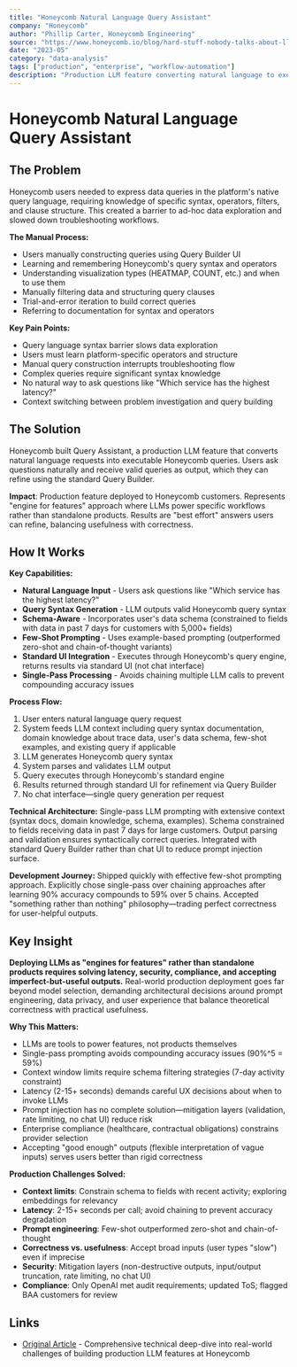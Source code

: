 ```yaml
---
title: "Honeycomb Natural Language Query Assistant"
company: "Honeycomb"
author: "Phillip Carter, Honeycomb Engineering"
source: "https://www.honeycomb.io/blog/hard-stuff-nobody-talks-about-llm"
date: "2023-05"
category: "data-analysis"
tags: ["production", "enterprise", "workflow-automation"]
description: "Production LLM feature converting natural language to executable Honeycomb queries, addressing real-world challenges of latency, context limits, prompt injection, and enterprise compliance"
---
```


# Honeycomb Natural Language Query Assistant

## The Problem

Honeycomb users needed to express data queries in the platform's native query language, requiring knowledge of specific syntax, operators, filters, and clause structure. This created a barrier to ad-hoc data exploration and slowed down troubleshooting workflows.

**The Manual Process:**
- Users manually constructing queries using Query Builder UI
- Learning and remembering Honeycomb's query syntax and operators
- Understanding visualization types (HEATMAP, COUNT, etc.) and when to use them
- Manually filtering data and structuring query clauses
- Trial-and-error iteration to build correct queries
- Referring to documentation for syntax and operators

**Key Pain Points:**
- Query language syntax barrier slows data exploration
- Users must learn platform-specific operators and structure
- Manual query construction interrupts troubleshooting flow
- Complex queries require significant syntax knowledge
- No natural way to ask questions like "Which service has the highest latency?"
- Context switching between problem investigation and query building

## The Solution

Honeycomb built Query Assistant, a production LLM feature that converts natural language requests into executable Honeycomb queries. Users ask questions naturally and receive valid queries as output, which they can refine using the standard Query Builder.

**Impact**: Production feature deployed to Honeycomb customers. Represents "engine for features" approach where LLMs power specific workflows rather than standalone products. Results are "best effort" answers users can refine, balancing usefulness with correctness.

## How It Works

**Key Capabilities:**
- **Natural Language Input** - Users ask questions like "Which service has the highest latency?"
- **Query Syntax Generation** - LLM outputs valid Honeycomb query syntax
- **Schema-Aware** - Incorporates user's data schema (constrained to fields with data in past 7 days for customers with 5,000+ fields)
- **Few-Shot Prompting** - Uses example-based prompting (outperformed zero-shot and chain-of-thought variants)
- **Standard UI Integration** - Executes through Honeycomb's query engine, returns results via standard UI (not chat interface)
- **Single-Pass Processing** - Avoids chaining multiple LLM calls to prevent compounding accuracy issues

**Process Flow:**
1. User enters natural language query request
2. System feeds LLM context including query syntax documentation, domain knowledge about trace data, user's data schema, few-shot examples, and existing query if applicable
3. LLM generates Honeycomb query syntax
4. System parses and validates LLM output
5. Query executes through Honeycomb's standard engine
6. Results returned through standard UI for refinement via Query Builder
7. No chat interface—single query generation per request

**Technical Architecture:** Single-pass LLM prompting with extensive context (syntax docs, domain knowledge, schema, examples). Schema constrained to fields receiving data in past 7 days for large customers. Output parsing and validation ensures syntactically correct queries. Integrated with standard Query Builder rather than chat UI to reduce prompt injection surface.

**Development Journey:** Shipped quickly with effective few-shot prompting approach. Explicitly chose single-pass over chaining approaches after learning 90% accuracy compounds to 59% over 5 chains. Accepted "something rather than nothing" philosophy—trading perfect correctness for user-helpful outputs.

## Key Insight

**Deploying LLMs as "engines for features" rather than standalone products requires solving latency, security, compliance, and accepting imperfect-but-useful outputs.** Real-world production deployment goes far beyond model selection, demanding architectural decisions around prompt engineering, data privacy, and user experience that balance theoretical correctness with practical usefulness.

**Why This Matters:**
- LLMs are tools to power features, not products themselves
- Single-pass prompting avoids compounding accuracy issues (90%^5 = 59%)
- Context window limits require schema filtering strategies (7-day activity constraint)
- Latency (2-15+ seconds) demands careful UX decisions about when to invoke LLMs
- Prompt injection has no complete solution—mitigation layers (validation, rate limiting, no chat UI) reduce risk
- Enterprise compliance (healthcare, contractual obligations) constrains provider selection
- Accepting "good enough" outputs (flexible interpretation of vague inputs) serves users better than rigid correctness

**Production Challenges Solved:**
- **Context limits**: Constrain schema to fields with recent activity; exploring embeddings for relevancy
- **Latency**: 2-15+ seconds per call; avoid chaining to prevent accuracy degradation
- **Prompt engineering**: Few-shot outperformed zero-shot and chain-of-thought
- **Correctness vs. usefulness**: Accept broad inputs (user types "slow") even if imprecise
- **Security**: Mitigation layers (non-destructive outputs, input/output truncation, rate limiting, no chat UI)
- **Compliance**: Only OpenAI met audit requirements; updated ToS; flagged BAA customers for review

## Links

- [Original Article](https://www.honeycomb.io/blog/hard-stuff-nobody-talks-about-llm) - Comprehensive technical deep-dive into real-world challenges of building production LLM features at Honeycomb
